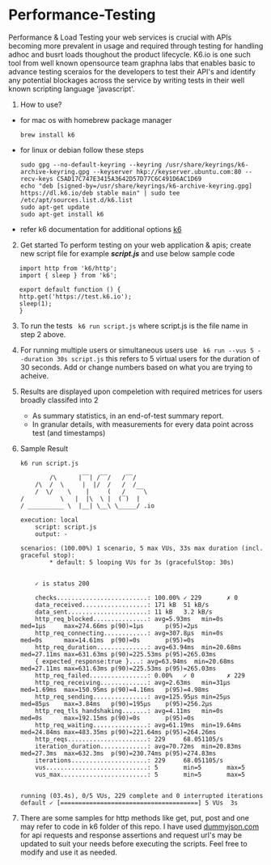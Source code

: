 # Performance-Testing
Performance & Load Testing your web services is crucial with APIs becoming more prevalent in usage and required through testing for handling adhoc and busrt loads thoughout the product lifecycle. K6.io is one such tool from well known opensource team graphna labs that enables basic to advance testing sceraios for the developers to test their API's and identify any potential blockages across the service by writing tests in their well known scripting language 'javascript'.  

1. How to use?
- for mac os with homebrew package manager 
    ```
    brew install k6
    ```

- for linux or debian follow these steps
    ```
    sudo gpg --no-default-keyring --keyring /usr/share/keyrings/k6-archive-keyring.gpg --keyserver hkp://keyserver.ubuntu.com:80 --recv-keys C5AD17C747E3415A3642D57D77C6C491D6AC1D69
    echo "deb [signed-by=/usr/share/keyrings/k6-archive-keyring.gpg] https://dl.k6.io/deb stable main" | sudo tee /etc/apt/sources.list.d/k6.list
    sudo apt-get update
    sudo apt-get install k6
    ```
 - refer k6 documentation for additional options [k6](https://k6.io/docs/get-started/installation/)

 2. Get started
 To perform testing on your web application & apis; create new script file for example ***script.js*** and use below sample code  


 ```
    import http from 'k6/http';
    import { sleep } from 'k6';

    export default function () {
    http.get('https://test.k6.io');
    sleep(1);
    }

 ```

3. To run the tests ``` k6 run script.js``` where script.js is the file name in step 2 above.

4. For running multiple users or simultaneous users use ``` k6 run --vus 5 --duration 30s script.js``` this refers to 5 virtual users for the duration of 30 seconds. Add or change numbers based on what you are trying to acheive.

4. Results are displayed upon compeletion with required metrices for users broadly classifed into 2
    - As summary statistics, in an end-of-test summary report.
    - In granular details, with measurements for every data point across test (and timestamps)
5. Sample Result
    ```
    k6 run script.js               

            /\      |‾‾| /‾‾/   /‾‾/   
        /\  /  \     |  |/  /   /  /    
        /  \/    \    |     (   /   ‾‾\  
    /          \   |  |\  \ |  (‾)  | 
    / __________ \  |__| \__\ \_____/ .io

    execution: local
        script: script.js
        output: -

    scenarios: (100.00%) 1 scenario, 5 max VUs, 33s max duration (incl. graceful stop):
            * default: 5 looping VUs for 3s (gracefulStop: 30s)


        ✓ is status 200

        checks.........................: 100.00% ✓ 229       ✗ 0  
        data_received..................: 171 kB  51 kB/s
        data_sent......................: 11 kB   3.2 kB/s
        http_req_blocked...............: avg=5.93ms   min=0s      med=1µs     max=274.66ms p(90)=1µs      p(95)=2µs     
        http_req_connecting............: avg=307.8µs  min=0s      med=0s      max=14.61ms  p(90)=0s       p(95)=0s      
        http_req_duration..............: avg=63.94ms  min=20.68ms med=27.11ms max=631.63ms p(90)=225.53ms p(95)=265.03ms
        { expected_response:true }...: avg=63.94ms  min=20.68ms med=27.11ms max=631.63ms p(90)=225.53ms p(95)=265.03ms
        http_req_failed................: 0.00%   ✓ 0         ✗ 229
        http_req_receiving.............: avg=2.63ms   min=31µs    med=1.69ms  max=150.95ms p(90)=4.16ms   p(95)=4.98ms  
        http_req_sending...............: avg=125.95µs min=25µs    med=85µs    max=3.84ms   p(90)=195µs    p(95)=256.2µs 
        http_req_tls_handshaking.......: avg=4.11ms   min=0s      med=0s      max=192.15ms p(90)=0s       p(95)=0s      
        http_req_waiting...............: avg=61.19ms  min=19.64ms med=24.84ms max=483.35ms p(90)=221.64ms p(95)=264.26ms
        http_reqs......................: 229     68.051105/s
        iteration_duration.............: avg=70.72ms  min=20.83ms med=27.3ms  max=632.3ms  p(90)=230.74ms p(95)=274.83ms
        iterations.....................: 229     68.051105/s
        vus............................: 5       min=5       max=5
        vus_max........................: 5       min=5       max=5


    running (03.4s), 0/5 VUs, 229 complete and 0 interrupted iterations
    default ✓ [======================================] 5 VUs  3s
    ```

6. There are some samples for http methods like get, put, post and one may refer to code in k6 folder of this repo. I have used [dummyjson.com](https://dummyjson.com/) for api requests and response assertions and request url's may be updated to suit your needs before executing the scripts. Feel free to modify and use it as needed.